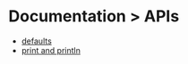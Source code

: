 # Documentation > APIs

- [defaults](https://github.com/shuoros/JTerminal/blob/main/doc/APIs/00defaults.md)
- [print and println](https://github.com/shuoros/JTerminal/blob/main/doc/APIs/01print.md)
